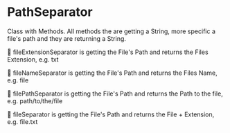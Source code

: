 # PathSeparator
Class with Methods. All methods the are getting a String, more specific a file's path and they are returning a String.

🔴 fileExtensionSeparator is getting the File's Path and returns the Files Extension, e.g. txt

🔴 fileNameSeparator is getting the File's Path and returns the Files Name, e.g. file

🔴 filePathSeparator is getting the File's Path and returns the Path to the file, e.g. path/to/the/file

🔴 fileSeparator is getting the File's Path and returns the File + Extension, e.g. file.txt
